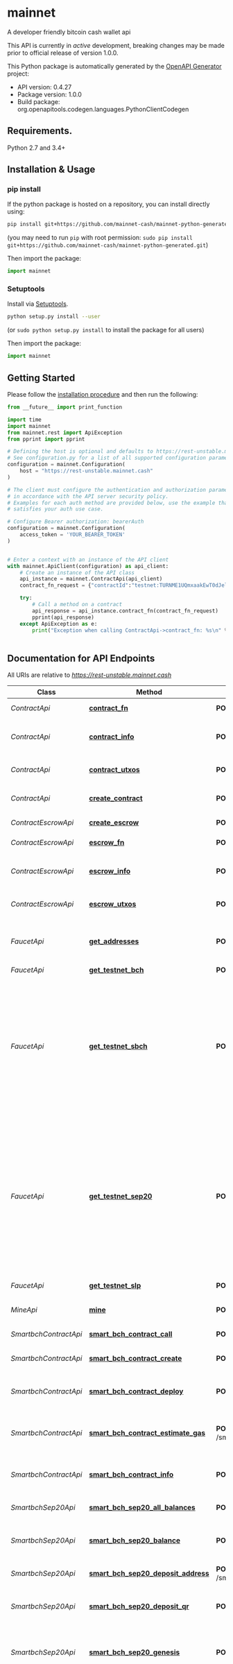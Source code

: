 # mainnet
A developer friendly bitcoin cash wallet api

This API is currently in *active* development, breaking changes may
be made prior to official release of version 1.0.0.


This Python package is automatically generated by the [OpenAPI Generator](https://openapi-generator.tech) project:

- API version: 0.4.27
- Package version: 1.0.0
- Build package: org.openapitools.codegen.languages.PythonClientCodegen

## Requirements.

Python 2.7 and 3.4+

## Installation & Usage
### pip install

If the python package is hosted on a repository, you can install directly using:

```sh
pip install git+https://github.com/mainnet-cash/mainnet-python-generated.git
```
(you may need to run `pip` with root permission: `sudo pip install git+https://github.com/mainnet-cash/mainnet-python-generated.git`)

Then import the package:
```python
import mainnet
```

### Setuptools

Install via [Setuptools](http://pypi.python.org/pypi/setuptools).

```sh
python setup.py install --user
```
(or `sudo python setup.py install` to install the package for all users)

Then import the package:
```python
import mainnet
```

## Getting Started

Please follow the [installation procedure](#installation--usage) and then run the following:

```python
from __future__ import print_function

import time
import mainnet
from mainnet.rest import ApiException
from pprint import pprint

# Defining the host is optional and defaults to https://rest-unstable.mainnet.cash
# See configuration.py for a list of all supported configuration parameters.
configuration = mainnet.Configuration(
    host = "https://rest-unstable.mainnet.cash"
)

# The client must configure the authentication and authorization parameters
# in accordance with the API server security policy.
# Examples for each auth method are provided below, use the example that
# satisfies your auth use case.

# Configure Bearer authorization: bearerAuth
configuration = mainnet.Configuration(
    access_token = 'YOUR_BEARER_TOKEN'
)


# Enter a context with an instance of the API client
with mainnet.ApiClient(configuration) as api_client:
    # Create an instance of the API class
    api_instance = mainnet.ContractApi(api_client)
    contract_fn_request = {"contractId":"testnet:TURNME1UQmxaakEwT0dJelpHRXpOVEUzT1RObU5tVmtNVFJqWXpKbVpHVTBOakJpWldOak5XSTJOVGhrT1RFek9EUTBNMkk1WVRNd01EQTNNRGRoTm1FMzpNRE0wT1RjNFlXTTBOalJtTXpVNFlqSXpOV1l4TVRJeE1tVmlObVV3TVRkaFpqa3dNakUxWWprd1lqRm1aamMwTnpGa09XRmxNbUZpWWpWbE1Ea3lOak5pOk1qRTE=:Y29udHJhY3QgVHJhbnNmZXJXaXRoVGltZW91dChwdWJrZXkgc2VuZGVyLCBwdWJrZXkgcmVjaXBpZW50LCBpbnQgdGltZW91dCkgewogICAgZnVuY3Rpb24gdHJhbnNmZXIoc2lnIHJlY2lwaWVudFNpZykgewogICAgICAgIHJlcXVpcmUoY2hlY2tTaWcocmVjaXBpZW50U2lnLCByZWNpcGllbnQpKTsKICAgIH0KCiAgICBmdW5jdGlvbiB0aW1lb3V0KHNpZyBzZW5kZXJTaWcpIHsKICAgICAgICByZXF1aXJlKGNoZWNrU2lnKHNlbmRlclNpZywgc2VuZGVyKSk7CiAgICAgICAgcmVxdWlyZSh0eC50aW1lID49IHRpbWVvdXQpOwogICAgfQp9Cg==:1996128042","action":"send","function":"timeout","to":{"unit":"sat","cashaddr":"bchtest:qpalhxhl05mlhms3ys43u76rn0ttdv3qg2usm4nm7t","value":2000},"feePerByte":1} # ContractFnRequest | Request a new cashscript contract

    try:
        # Call a method on a contract
        api_response = api_instance.contract_fn(contract_fn_request)
        pprint(api_response)
    except ApiException as e:
        print("Exception when calling ContractApi->contract_fn: %s\n" % e)
    
```

## Documentation for API Endpoints

All URIs are relative to *https://rest-unstable.mainnet.cash*

Class | Method | HTTP request | Description
------------ | ------------- | ------------- | -------------
*ContractApi* | [**contract_fn**](docs/ContractApi.md#contract_fn) | **POST** /contract/call | Call a method on a contract
*ContractApi* | [**contract_info**](docs/ContractApi.md#contract_info) | **POST** /contract/info | Get information about a contract from the contractId
*ContractApi* | [**contract_utxos**](docs/ContractApi.md#contract_utxos) | **POST** /contract/utxos | List specific utxos on any contract
*ContractApi* | [**create_contract**](docs/ContractApi.md#create_contract) | **POST** /contract/create | Create a cashscript contract
*ContractEscrowApi* | [**create_escrow**](docs/ContractEscrowApi.md#create_escrow) | **POST** /contract/escrow/create | Create an escrow contract
*ContractEscrowApi* | [**escrow_fn**](docs/ContractEscrowApi.md#escrow_fn) | **POST** /contract/escrow/call | Finalize an escrow contract
*ContractEscrowApi* | [**escrow_info**](docs/ContractEscrowApi.md#escrow_info) | **POST** /contract/escrow/info | Get information about an escrow contract from the escrowContractId
*ContractEscrowApi* | [**escrow_utxos**](docs/ContractEscrowApi.md#escrow_utxos) | **POST** /contract/escrow/utxos | List specific utxos on any escrow contract
*FaucetApi* | [**get_addresses**](docs/FaucetApi.md#get_addresses) | **POST** /faucet/get_addresses | Get addresses to return back or donate the testnet bch and tokens 
*FaucetApi* | [**get_testnet_bch**](docs/FaucetApi.md#get_testnet_bch) | **POST** /faucet/get_testnet_bch | Get testnet bch 
*FaucetApi* | [**get_testnet_sbch**](docs/FaucetApi.md#get_testnet_sbch) | **POST** /faucet/get_testnet_sbch | Request testnet SmartBCH funds. The request is enqueued and served within 1-3 block confirmations. If the target address holds more that 0.1 BCH, the request will fail. Otherwise the address will be topped up to 0.1 BCH. 
*FaucetApi* | [**get_testnet_sep20**](docs/FaucetApi.md#get_testnet_sep20) | **POST** /faucet/get_testnet_sep20 | Request testnet SmartBch SEP20 tokens. The request is enqueued and served within 1-3 block confirmations. If the target address holds more that 10 tokens of requested kind, the request will fail. Otherwise the address will be topped up to 10 tokens. 
*FaucetApi* | [**get_testnet_slp**](docs/FaucetApi.md#get_testnet_slp) | **POST** /faucet/get_testnet_slp | Get testnet slp tokens 
*MineApi* | [**mine**](docs/MineApi.md#mine) | **POST** /mine | Mine regtest coins to a specified address
*SmartbchContractApi* | [**smart_bch_contract_call**](docs/SmartbchContractApi.md#smart_bch_contract_call) | **POST** /smartbch/contract/call | Call a SmartBch contract function
*SmartbchContractApi* | [**smart_bch_contract_create**](docs/SmartbchContractApi.md#smart_bch_contract_create) | **POST** /smartbch/contract/create | Create a SmartBch contractId
*SmartbchContractApi* | [**smart_bch_contract_deploy**](docs/SmartbchContractApi.md#smart_bch_contract_deploy) | **POST** /smartbch/contract/deploy | Request to deploy a SmartBch contract
*SmartbchContractApi* | [**smart_bch_contract_estimate_gas**](docs/SmartbchContractApi.md#smart_bch_contract_estimate_gas) | **POST** /smartbch/contract/estimate_gas | Estimate the gas for a contract interaction function given the arguments
*SmartbchContractApi* | [**smart_bch_contract_info**](docs/SmartbchContractApi.md#smart_bch_contract_info) | **POST** /smartbch/contract/info | Get information about a SmartBch contract from the contractId
*SmartbchSep20Api* | [**smart_bch_sep20_all_balances**](docs/SmartbchSep20Api.md#smart_bch_sep20_all_balances) | **POST** /smartbch/sep20/all_balances | Get all SmartBch SEP20 balances of the wallet
*SmartbchSep20Api* | [**smart_bch_sep20_balance**](docs/SmartbchSep20Api.md#smart_bch_sep20_balance) | **POST** /smartbch/sep20/balance | Get total SmartBch SEP20 token balance of the wallet
*SmartbchSep20Api* | [**smart_bch_sep20_deposit_address**](docs/SmartbchSep20Api.md#smart_bch_sep20_deposit_address) | **POST** /smartbch/sep20/deposit_address | Get an SmartBch SEP20 deposit address
*SmartbchSep20Api* | [**smart_bch_sep20_deposit_qr**](docs/SmartbchSep20Api.md#smart_bch_sep20_deposit_qr) | **POST** /smartbch/sep20/deposit_qr | Get an SmartBch SEP20 receiving address as a qrcode
*SmartbchSep20Api* | [**smart_bch_sep20_genesis**](docs/SmartbchSep20Api.md#smart_bch_sep20_genesis) | **POST** /smartbch/sep20/genesis | Get created tokenId back and new SmartBch SEP20 token balance of the wallet
*SmartbchSep20Api* | [**smart_bch_sep20_mint**](docs/SmartbchSep20Api.md#smart_bch_sep20_mint) | **POST** /smartbch/sep20/mint | Get created tokenId back and new SmartBch SEP20 token balance of the wallet
*SmartbchSep20Api* | [**smart_bch_sep20_send**](docs/SmartbchSep20Api.md#smart_bch_sep20_send) | **POST** /smartbch/sep20/send | Send some SmartBch SEP20 token amount to a given address
*SmartbchSep20Api* | [**smart_bch_sep20_send_max**](docs/SmartbchSep20Api.md#smart_bch_sep20_send_max) | **POST** /smartbch/sep20/send_max | Send all available SmartBch SEP20 token funds to a given address
*SmartbchSep20Api* | [**smart_bch_sep20_token_info**](docs/SmartbchSep20Api.md#smart_bch_sep20_token_info) | **POST** /smartbch/sep20/token_info | Get information about the SmartBch SEP20 token
*SmartbchWalletApi* | [**smartbch_balance**](docs/SmartbchWalletApi.md#smartbch_balance) | **POST** /smartbch/wallet/balance | Get total balance for wallet
*SmartbchWalletApi* | [**smartbch_create_wallet**](docs/SmartbchWalletApi.md#smartbch_create_wallet) | **POST** /smartbch/wallet/create | create a new wallet
*SmartbchWalletApi* | [**smartbch_deposit_address**](docs/SmartbchWalletApi.md#smartbch_deposit_address) | **POST** /smartbch/wallet/deposit_address | Get a deposit address
*SmartbchWalletApi* | [**smartbch_deposit_qr**](docs/SmartbchWalletApi.md#smartbch_deposit_qr) | **POST** /smartbch/wallet/deposit_qr | Get receiving cash address as a qrcode
*SmartbchWalletApi* | [**smartbch_max_amount_to_send**](docs/SmartbchWalletApi.md#smartbch_max_amount_to_send) | **POST** /smartbch/wallet/max_amount_to_send | Get maximum spendable amount
*SmartbchWalletApi* | [**smartbch_send**](docs/SmartbchWalletApi.md#smartbch_send) | **POST** /smartbch/wallet/send | Send some amount to a given address
*SmartbchWalletApi* | [**smartbch_send_max**](docs/SmartbchWalletApi.md#smartbch_send_max) | **POST** /smartbch/wallet/send_max | Send all available funds to a given address
*SmartbchWalletApi* | [**smartbch_signed_message_sign**](docs/SmartbchWalletApi.md#smartbch_signed_message_sign) | **POST** /smartbch/wallet/signed/sign | Returns the message signature
*SmartbchWalletApi* | [**smartbch_signed_message_verify**](docs/SmartbchWalletApi.md#smartbch_signed_message_verify) | **POST** /smartbch/wallet/signed/verify | Returns a boolean indicating whether message was valid for a given address
*UtilApi* | [**convert**](docs/UtilApi.md#convert) | **POST** /util/convert | convert between units
*WalletApi* | [**balance**](docs/WalletApi.md#balance) | **POST** /wallet/balance | Get total balance for wallet
*WalletApi* | [**create_wallet**](docs/WalletApi.md#create_wallet) | **POST** /wallet/create | create a new wallet
*WalletApi* | [**deposit_address**](docs/WalletApi.md#deposit_address) | **POST** /wallet/deposit_address | Get a deposit address in cash address format
*WalletApi* | [**deposit_qr**](docs/WalletApi.md#deposit_qr) | **POST** /wallet/deposit_qr | Get receiving cash address as a qrcode
*WalletApi* | [**info**](docs/WalletApi.md#info) | **POST** /wallet/info | Get information about a wallet
*WalletApi* | [**max_amount_to_send**](docs/WalletApi.md#max_amount_to_send) | **POST** /wallet/max_amount_to_send | Get maximum spendable amount
*WalletApi* | [**named_exists**](docs/WalletApi.md#named_exists) | **POST** /wallet/named_exists | Check if a named wallet already exists
*WalletApi* | [**replace_named**](docs/WalletApi.md#replace_named) | **POST** /wallet/replace_named | Replace (recover) named wallet with a new walletId. If wallet with a provided name does not exist yet, it will be creted with a &#x60;walletId&#x60; supplied If wallet exists it will be overwritten without exception 
*WalletApi* | [**send**](docs/WalletApi.md#send) | **POST** /wallet/send | Send some amount to a given address
*WalletApi* | [**send_max**](docs/WalletApi.md#send_max) | **POST** /wallet/send_max | Send all available funds to a given address
*WalletApi* | [**signed_message_sign**](docs/WalletApi.md#signed_message_sign) | **POST** /wallet/signed/sign | Returns the message signature
*WalletApi* | [**signed_message_verify**](docs/WalletApi.md#signed_message_verify) | **POST** /wallet/signed/verify | Returns a boolean indicating whether message was valid for a given address
*WalletApi* | [**utxos**](docs/WalletApi.md#utxos) | **POST** /wallet/utxo | Get detailed information about unspent outputs (utxos)
*WalletSlpApi* | [**nft_child_genesis**](docs/WalletSlpApi.md#nft_child_genesis) | **POST** /wallet/slp/nft_child_genesis | Get created tokenId back and new NFT child token balance of the wallet
*WalletSlpApi* | [**nft_parent_genesis**](docs/WalletSlpApi.md#nft_parent_genesis) | **POST** /wallet/slp/nft_parent_genesis | Get created tokenId back and new NFT token balance of the wallet
*WalletSlpApi* | [**slp_all_balances**](docs/WalletSlpApi.md#slp_all_balances) | **POST** /wallet/slp/all_balances | Get all slp balances of the wallet
*WalletSlpApi* | [**slp_balance**](docs/WalletSlpApi.md#slp_balance) | **POST** /wallet/slp/balance | Get total slp token balance of the wallet
*WalletSlpApi* | [**slp_create_wallet**](docs/WalletSlpApi.md#slp_create_wallet) | **POST** /wallet/slp/create | create a new SLP wallet
*WalletSlpApi* | [**slp_deposit_address**](docs/WalletSlpApi.md#slp_deposit_address) | **POST** /wallet/slp/deposit_address | Get an SLP deposit address in cash address format
*WalletSlpApi* | [**slp_deposit_qr**](docs/WalletSlpApi.md#slp_deposit_qr) | **POST** /wallet/slp/deposit_qr | Get an SLP receiving cash address as a qrcode
*WalletSlpApi* | [**slp_genesis**](docs/WalletSlpApi.md#slp_genesis) | **POST** /wallet/slp/genesis | Get created tokenId back and new slp token balance of the wallet
*WalletSlpApi* | [**slp_mint**](docs/WalletSlpApi.md#slp_mint) | **POST** /wallet/slp/mint | Get created tokenId back and new slp token balance of the wallet
*WalletSlpApi* | [**slp_outpoints**](docs/WalletSlpApi.md#slp_outpoints) | **POST** /wallet/slp/outpoints | Get list of unspent SLP outpoints.
*WalletSlpApi* | [**slp_send**](docs/WalletSlpApi.md#slp_send) | **POST** /wallet/slp/send | Send some SLP token amount to a given cash address
*WalletSlpApi* | [**slp_send_max**](docs/WalletSlpApi.md#slp_send_max) | **POST** /wallet/slp/send_max | Send all available SLP funds to a given address
*WalletSlpApi* | [**slp_token_info**](docs/WalletSlpApi.md#slp_token_info) | **POST** /wallet/slp/token_info | Get information about the token
*WalletSlpApi* | [**slp_utxos**](docs/WalletSlpApi.md#slp_utxos) | **POST** /wallet/slp/utxo | Get detailed information about unspent SLP outputs (utxos)
*WalletUtilApi* | [**util_decode_transaction**](docs/WalletUtilApi.md#util_decode_transaction) | **POST** /wallet/util/decode_transaction | Decode a bitcoin transaction. Accepts both transaction hash or raw transaction in hex format.
*WebhookApi* | [**watch_address**](docs/WebhookApi.md#watch_address) | **POST** /webhook/watch_address | Create a webhook to watch cashaddress balance and transactions. 


## Documentation For Models

 - [BalanceRequest](docs/BalanceRequest.md)
 - [BalanceResponse](docs/BalanceResponse.md)
 - [CashscriptReceipt](docs/CashscriptReceipt.md)
 - [Contract](docs/Contract.md)
 - [ContractFnRequest](docs/ContractFnRequest.md)
 - [ContractFnResponse](docs/ContractFnResponse.md)
 - [ContractInfoRequest](docs/ContractInfoRequest.md)
 - [ContractInfoResponse](docs/ContractInfoResponse.md)
 - [ContractRequest](docs/ContractRequest.md)
 - [ContractResponse](docs/ContractResponse.md)
 - [ConvertRequest](docs/ConvertRequest.md)
 - [CreateSignedMessageRequest](docs/CreateSignedMessageRequest.md)
 - [DepositAddressResponse](docs/DepositAddressResponse.md)
 - [ElectrumRawTransaction](docs/ElectrumRawTransaction.md)
 - [ElectrumRawTransactionScriptPubKey](docs/ElectrumRawTransactionScriptPubKey.md)
 - [ElectrumRawTransactionScriptSig](docs/ElectrumRawTransactionScriptSig.md)
 - [ElectrumRawTransactionVin](docs/ElectrumRawTransactionVin.md)
 - [ElectrumRawTransactionVout](docs/ElectrumRawTransactionVout.md)
 - [Error](docs/Error.md)
 - [EscrowContract](docs/EscrowContract.md)
 - [EscrowFnRequest](docs/EscrowFnRequest.md)
 - [EscrowInfoRequest](docs/EscrowInfoRequest.md)
 - [EscrowInfoResponse](docs/EscrowInfoResponse.md)
 - [EscrowRequest](docs/EscrowRequest.md)
 - [EscrowResponse](docs/EscrowResponse.md)
 - [GetAddressesResponse](docs/GetAddressesResponse.md)
 - [GetTestnetBchRequest](docs/GetTestnetBchRequest.md)
 - [GetTestnetBchResponse](docs/GetTestnetBchResponse.md)
 - [GetTestnetSbchRequest](docs/GetTestnetSbchRequest.md)
 - [GetTestnetSbchResponse](docs/GetTestnetSbchResponse.md)
 - [GetTestnetSep20Request](docs/GetTestnetSep20Request.md)
 - [GetTestnetSep20Response](docs/GetTestnetSep20Response.md)
 - [GetTestnetSlpRequest](docs/GetTestnetSlpRequest.md)
 - [GetTestnetSlpResponse](docs/GetTestnetSlpResponse.md)
 - [MaxAmountToSendRequest](docs/MaxAmountToSendRequest.md)
 - [MineRequest](docs/MineRequest.md)
 - [NetworkEnum](docs/NetworkEnum.md)
 - [OpReturnData](docs/OpReturnData.md)
 - [ScalableVectorGraphic](docs/ScalableVectorGraphic.md)
 - [SendMaxRequest](docs/SendMaxRequest.md)
 - [SendMaxResponse](docs/SendMaxResponse.md)
 - [SendRequest](docs/SendRequest.md)
 - [SendRequestItem](docs/SendRequestItem.md)
 - [SendRequestItemAnyOf](docs/SendRequestItemAnyOf.md)
 - [SendRequestOptions](docs/SendRequestOptions.md)
 - [SendResponse](docs/SendResponse.md)
 - [SerializedWallet](docs/SerializedWallet.md)
 - [SignedMessageResponse](docs/SignedMessageResponse.md)
 - [SignedMessageResponseDetails](docs/SignedMessageResponseDetails.md)
 - [SignedMessageResponseRaw](docs/SignedMessageResponseRaw.md)
 - [SlpBalanceRequest](docs/SlpBalanceRequest.md)
 - [SlpBalanceResponse](docs/SlpBalanceResponse.md)
 - [SlpDepositAddressResponse](docs/SlpDepositAddressResponse.md)
 - [SlpGenesisRequest](docs/SlpGenesisRequest.md)
 - [SlpGenesisResponse](docs/SlpGenesisResponse.md)
 - [SlpMintRequest](docs/SlpMintRequest.md)
 - [SlpMintResponse](docs/SlpMintResponse.md)
 - [SlpOutpointsResponse](docs/SlpOutpointsResponse.md)
 - [SlpSendMaxRequest](docs/SlpSendMaxRequest.md)
 - [SlpSendRequest](docs/SlpSendRequest.md)
 - [SlpSendRequestItem](docs/SlpSendRequestItem.md)
 - [SlpSendRequestOptions](docs/SlpSendRequestOptions.md)
 - [SlpSendResponse](docs/SlpSendResponse.md)
 - [SlpTokenInfoRequest](docs/SlpTokenInfoRequest.md)
 - [SlpTokenInfoResponse](docs/SlpTokenInfoResponse.md)
 - [SlpUtxo](docs/SlpUtxo.md)
 - [SlpUtxoResponse](docs/SlpUtxoResponse.md)
 - [SmartBchContractDeployRequest](docs/SmartBchContractDeployRequest.md)
 - [SmartBchContractDeployResponse](docs/SmartBchContractDeployResponse.md)
 - [SmartBchContractEstimateGasRequest](docs/SmartBchContractEstimateGasRequest.md)
 - [SmartBchContractEstimateGasResponse](docs/SmartBchContractEstimateGasResponse.md)
 - [SmartBchContractFnCallRequest](docs/SmartBchContractFnCallRequest.md)
 - [SmartBchContractFnCallResponse](docs/SmartBchContractFnCallResponse.md)
 - [SmartBchContractInfoRequest](docs/SmartBchContractInfoRequest.md)
 - [SmartBchContractInfoResponse](docs/SmartBchContractInfoResponse.md)
 - [SmartBchContractRequest](docs/SmartBchContractRequest.md)
 - [SmartBchContractResponse](docs/SmartBchContractResponse.md)
 - [SmartBchDepositAddressResponse](docs/SmartBchDepositAddressResponse.md)
 - [SmartBchMaxAmountToSendRequest](docs/SmartBchMaxAmountToSendRequest.md)
 - [SmartBchOverrides](docs/SmartBchOverrides.md)
 - [SmartBchSendMaxRequest](docs/SmartBchSendMaxRequest.md)
 - [SmartBchSendRequest](docs/SmartBchSendRequest.md)
 - [SmartBchSendRequestItem](docs/SmartBchSendRequestItem.md)
 - [SmartBchSendRequestItemAnyOf](docs/SmartBchSendRequestItemAnyOf.md)
 - [SmartBchSendRequestOptions](docs/SmartBchSendRequestOptions.md)
 - [SmartBchSendResponseItem](docs/SmartBchSendResponseItem.md)
 - [SmartBchSep20AllBalancesRequest](docs/SmartBchSep20AllBalancesRequest.md)
 - [SmartBchSep20BalanceRequest](docs/SmartBchSep20BalanceRequest.md)
 - [SmartBchSep20BalanceResponse](docs/SmartBchSep20BalanceResponse.md)
 - [SmartBchSep20GenesisRequest](docs/SmartBchSep20GenesisRequest.md)
 - [SmartBchSep20GenesisResponse](docs/SmartBchSep20GenesisResponse.md)
 - [SmartBchSep20MintRequest](docs/SmartBchSep20MintRequest.md)
 - [SmartBchSep20MintResponse](docs/SmartBchSep20MintResponse.md)
 - [SmartBchSep20SendMaxRequest](docs/SmartBchSep20SendMaxRequest.md)
 - [SmartBchSep20SendRequest](docs/SmartBchSep20SendRequest.md)
 - [SmartBchSep20SendRequestItem](docs/SmartBchSep20SendRequestItem.md)
 - [SmartBchSep20TokenInfoRequest](docs/SmartBchSep20TokenInfoRequest.md)
 - [SmartBchSep20TokenInfoResponse](docs/SmartBchSep20TokenInfoResponse.md)
 - [SmartBchTransactionReceipt](docs/SmartBchTransactionReceipt.md)
 - [UnitType](docs/UnitType.md)
 - [UtilDecodeTransactionRequest](docs/UtilDecodeTransactionRequest.md)
 - [Utxo](docs/Utxo.md)
 - [UtxoResponse](docs/UtxoResponse.md)
 - [VerifySignedMessageRequest](docs/VerifySignedMessageRequest.md)
 - [VerifySignedMessageResponse](docs/VerifySignedMessageResponse.md)
 - [VerifySignedMessageResponseDetails](docs/VerifySignedMessageResponseDetails.md)
 - [WalletInfo](docs/WalletInfo.md)
 - [WalletMnemonic](docs/WalletMnemonic.md)
 - [WalletNamedExistsRequest](docs/WalletNamedExistsRequest.md)
 - [WalletReplaceNamedRequest](docs/WalletReplaceNamedRequest.md)
 - [WalletRequest](docs/WalletRequest.md)
 - [WalletResponse](docs/WalletResponse.md)
 - [WalletType](docs/WalletType.md)
 - [WatchAddressRequest](docs/WatchAddressRequest.md)
 - [WatchAddressResponse](docs/WatchAddressResponse.md)
 - [Wif](docs/Wif.md)
 - [ZeroBalanceResponse](docs/ZeroBalanceResponse.md)


## Documentation For Authorization


## bearerAuth

- **Type**: Bearer authentication


## Author

hello@mainnet.cash


